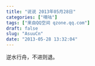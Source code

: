 ```yaml
---
title: "说说 2013年05月28日"
categories: ["嘀咕"]
tags: ["来自QQ空间 qzone.qq.com"]
draft: false
slug: "AsuuCn"
date: "2013-05-28 13:32:04"
---
```


逆水行舟，不进则退。
